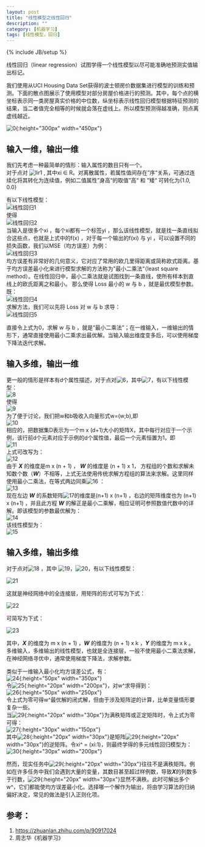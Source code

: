 ```yaml
---
layout: post
title: "线性模型之线性回归"
description: ""
category: [机器学习]
tags: [线性模型，回归]
---
```

{% include JB/setup %}

线性回归（linear regression）试图学得一个线性模型以尽可能准确地预测实值输出标记。  

我们使用从UCI Housing Data Set获得的波士顿房价数据集进行模型的训练和预测。下面的散点图展示了使用模型对部分房屋价格进行的预测。其中，每个点的横坐标表示同一类房屋真实价格的中位数，纵坐标表示线性回归模型根据特征预测的结果，当二者值完全相等的时候就会落在虚线上。所以模型预测得越准确，则点离虚线越近。  

![0](http://127.0.0.1:4000/images/线性回归0.png?raw=true "Title"){:height="300px" width="450px"}


## 输入一维，输出一维
我们先考虑一种最简单的情形：输入属性的数目只有一个。  
对于点对 ![lir1](http://127.0.0.1:4000/images/lir1.png?raw=true "Title") , 其中xi ∈ R。对离散属性，若属性值间存在”序“关系，可通过连续化将其转化为连续值，例如二值属性”身高“的取值”高“ 和 ”矮“ 可转化为{1.0, 0.0}

有以下线性模型：  
![线性回归1](http://127.0.0.1:4000/images/线性回归1.png?raw=true "Title")  
使得  
![线性回归2](http://127.0.0.1:4000/images/线性回归2.png?raw=true "Title")  
当输入是很多个xi ，每个xi都有一个标签yi ，那么该线性模型，就是找一条直线拟合这些点，也就是上式中的f(x) ，对于每一个输出的f(xi) 与 yi ，可以设置不同的损失函数，我们以MSE（均方误差）为例：  
![线性回归3](http://127.0.0.1:4000/images/线性回归3.png?raw=true "Title")  
均方误差有非常好的几何意义，它对应了常用的欧几里得距离或简称欧式距离。基于均方误差最小化来进行模型求解的方法称为”最小二乘法“（least square method）。在线性回归中，最小二乘法就是试图找到一条直线，使所有样本到直线上的欧氏距离之和最小。
那么使得 Loss 最小的 w 与 b ，就是最优模型参数。既：  
![线性回归4](http://127.0.0.1:4000/images/线性回归4.png?raw=true "Title")   
求解方法，我们可以先将 Loss 对 w 与 b 求导：  
![线性回归5](http://127.0.0.1:4000/images/线性回归5.png?raw=true "Title") 

直接令上式为0，求解 w 与 b ，就是“最小二乘法”；在一维输入，一维输出的情形下，通常直接使用最小二乘求出最优解。当输入输出维度变多后，可以使用梯度下降法迭代求解。

## 输入多维，输出一维
更一般的情形是样本有d个属性描述，对于点对![6](http://127.0.0.1:4000/images/线性回归6.png?raw=true "Title")，其中![7](http://127.0.0.1:4000/images/线性回归7.png?raw=true "Title")，有以下线性模型：  
![8](http://127.0.0.1:4000/images/线性回归8.png?raw=true "Title")  
使得  
![9](http://127.0.0.1:4000/images/线性回归9.png?raw=true "Title")  
为了便于讨论，我们把w和b吸收入向量形式w=(w;b),即  
![10](http://127.0.0.1:4000/images/线性回归10.png?raw=true "Title")  
相应的，把数据集D表示为一个m x (d+1)大小的矩阵X，其中每行对应于一个示例，该行前d个元素对应于示例的d个属性值，最后一个元素恒置为1，即  
![11](http://127.0.0.1:4000/images/线性回归11.png?raw=true "Title")  
上式可改写为：  
![12](http://127.0.0.1:4000/images/线性回归12.png?raw=true "Title")  
由于 ***X*** 的维度是m x (n + 1) ， ***W*** 的维度是 (n + 1) x 1， 方程组的个数和求解未知数个数（***W***）不相等，上式无法使用传统求解方程组的算法来求解。这里同样使用最小二乘法，在等式两边同乘![16](http://127.0.0.1:4000/images/线性回归16.png?raw=true "Title") ：  
![13](http://127.0.0.1:4000/images/线性回归13.png?raw=true "Title")  
现在左边 ***W*** 的系数矩阵![17](http://127.0.0.1:4000/images/线性回归17.png?raw=true "Title")的维度是(n+1) x (n+1) ，右边的矩阵维度也为 (n+1) x (n+1) ，并且此方程 ***W*** 的解正是最小二乘解，相应证明可参照数值代数中的详解。即该模型的参数最优解为：  
![14](http://127.0.0.1:4000/images/线性回归14.png?raw=true "Title")  
该线性模型为：  
![15](http://127.0.0.1:4000/images/线性回归15.png?raw=true "Title")  

## 输入多维，输出多维
对于点对![18](http://127.0.0.1:4000/images/线性回归18.png?raw=true "Title") ，其中 ![19](http://127.0.0.1:4000/images/线性回归19.png?raw=true "Title")，![20](http://127.0.0.1:4000/images/线性回归20.png?raw=true "Title")，有以下线性模型：

![21](http://127.0.0.1:4000/images/线性回归21.png?raw=true "Title")

这就是神经网络中的全连接层，用矩阵的形式可写为下式：

![22](http://127.0.0.1:4000/images/线性回归22.png?raw=true "Title")

可简写为下式：

![23](http://127.0.0.1:4000/images/线性回归23.png?raw=true "Title")

其中，***X*** 的维度为 m x (n + 1) ，***W*** 的维度为 (n + 1) x k ，***Y*** 的维度为 m x k 。多维输入，多维输出的线性模型，也就是全连接层，一般不使用最小二乘法求解，在神经网络寻优中，通常使用梯度下降法，求解参数。

类似于一维输入最小化均方误差公式，有：  
![24](http://127.0.0.1:4000/images/线性回归24.png?raw=true "Title"){:height="50px" width="350px"}  
令![25](http://127.0.0.1:4000/images/线性回归25.png?raw=true "Title"){:height="20px" width="200px"}，对w^求导得到：  
![26](http://127.0.0.1:4000/images/线性回归26.png?raw=true "Title"){:height="50px" width="250px"}  
令上式为零可得w^最优解的闭式解，但由于涉及矩阵逆的计算，比单变量情形要复杂一些。  
当![29](http://127.0.0.1:4000/images/线性回归29.png?raw=true "Title"){:height="20px" width="30px"}为满秩矩阵或正定矩阵时，令上式为零可得：  
![27](http://127.0.0.1:4000/images/线性回归27.png?raw=true "Title"){:height="30px" width="150px"}  
其中![28](http://127.0.0.1:4000/images/线性回归28.png?raw=true "Title"){:height="20px" width="30px"}是矩阵![29](http://127.0.0.1:4000/images/线性回归29.png?raw=true "Title"){:height="20px" width="30px"}的逆矩阵。令xi^ = (xi:1)，则最终学得的多元线性回归模型为：  
![30](http://127.0.0.1:4000/images/线性回归30.png?raw=true "Title"){:height="30px" width="200px"}

然而，现实任务中![29](http://127.0.0.1:4000/images/线性回归29.png?raw=true "Title"){:height="20px" width="30px"}往往不是满秩矩阵。例如在许多任务中我们会遇到大量的变量，其数目甚至超过样例数，导致***X***的列数多于行数，![29](http://127.0.0.1:4000/images/线性回归29.png?raw=true "Title"){:height="20px" width="30px"}显然不满秩。此时可解出多个w^，它们都能使均方误差最小化。选择哪一个解作为输出，将由学习算法的归纳偏好决定，常见的做法是引入正则化项。

## 参考：
1. https://zhuanlan.zhihu.com/p/90917024
2. 周志华《机器学习》